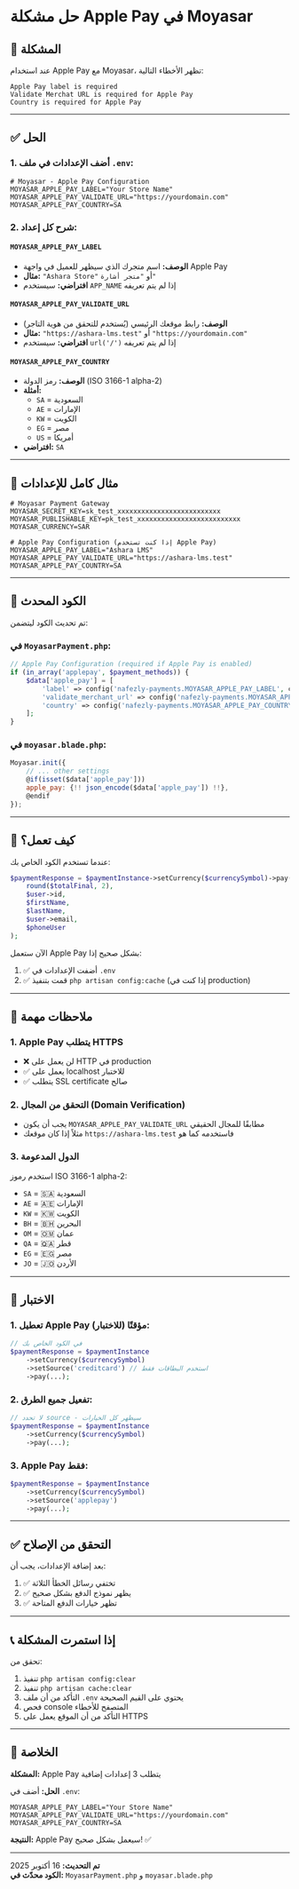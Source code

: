 # حل مشكلة Apple Pay في Moyasar

## 🔴 المشكلة

عند استخدام Apple Pay مع Moyasar، تظهر الأخطاء التالية:
```
Apple Pay label is required
Validate Merchat URL is required for Apple Pay
Country is required for Apple Pay
```

---

## ✅ الحل

### 1. أضف الإعدادات في ملف `.env`:

```env
# Moyasar - Apple Pay Configuration
MOYASAR_APPLE_PAY_LABEL="Your Store Name"
MOYASAR_APPLE_PAY_VALIDATE_URL="https://yourdomain.com"
MOYASAR_APPLE_PAY_COUNTRY=SA
```

### 2. شرح كل إعداد:

#### `MOYASAR_APPLE_PAY_LABEL`
- **الوصف:** اسم متجرك الذي سيظهر للعميل في واجهة Apple Pay
- **مثال:** `"Ashara Store"` أو `"متجر أشارة"`
- **افتراضي:** سيستخدم `APP_NAME` إذا لم يتم تعريفه

#### `MOYASAR_APPLE_PAY_VALIDATE_URL`
- **الوصف:** رابط موقعك الرئيسي (يُستخدم للتحقق من هوية التاجر)
- **مثال:** `"https://ashara-lms.test"` أو `"https://yourdomain.com"`
- **افتراضي:** سيستخدم `url('/')` إذا لم يتم تعريفه

#### `MOYASAR_APPLE_PAY_COUNTRY`
- **الوصف:** رمز الدولة (ISO 3166-1 alpha-2)
- **أمثلة:** 
  - `SA` = السعودية
  - `AE` = الإمارات
  - `KW` = الكويت
  - `EG` = مصر
  - `US` = أمريكا
- **افتراضي:** `SA`

---

## 📝 مثال كامل للإعدادات

```env
# Moyasar Payment Gateway
MOYASAR_SECRET_KEY=sk_test_xxxxxxxxxxxxxxxxxxxxxxxxxx
MOYASAR_PUBLISHABLE_KEY=pk_test_xxxxxxxxxxxxxxxxxxxxxxxxxx
MOYASAR_CURRENCY=SAR

# Apple Pay Configuration (إذا كنت تستخدم Apple Pay)
MOYASAR_APPLE_PAY_LABEL="Ashara LMS"
MOYASAR_APPLE_PAY_VALIDATE_URL="https://ashara-lms.test"
MOYASAR_APPLE_PAY_COUNTRY=SA
```

---

## 🎯 الكود المحدث

تم تحديث الكود ليتضمن:

### في `MoyasarPayment.php`:
```php
// Apple Pay Configuration (required if Apple Pay is enabled)
if (in_array('applepay', $payment_methods)) {
    $data['apple_pay'] = [
        'label' => config('nafezly-payments.MOYASAR_APPLE_PAY_LABEL', config('nafezly-payments.APP_NAME')),
        'validate_merchant_url' => config('nafezly-payments.MOYASAR_APPLE_PAY_VALIDATE_URL', url('/')),
        'country' => config('nafezly-payments.MOYASAR_APPLE_PAY_COUNTRY', 'SA'),
    ];
}
```

### في `moyasar.blade.php`:
```javascript
Moyasar.init({
    // ... other settings
    @if(isset($data['apple_pay']))
    apple_pay: {!! json_encode($data['apple_pay']) !!},
    @endif
});
```

---

## 🔄 كيف تعمل؟

عندما تستخدم الكود الخاص بك:

```php
$paymentResponse = $paymentInstance->setCurrency($currencySymbol)->pay(
    round($totalFinal, 2),
    $user->id,
    $firstName,
    $lastName,
    $user->email,
    $phoneUser
);
```

الآن ستعمل Apple Pay بشكل صحيح إذا:
1. ✅ أضفت الإعدادات في `.env`
2. ✅ قمت بتنفيذ `php artisan config:cache` (إذا كنت في production)

---

## 📌 ملاحظات مهمة

### 1. Apple Pay يتطلب HTTPS
- ❌ لن يعمل على HTTP في production
- ✅ يعمل على localhost للاختبار
- ✅ يتطلب SSL certificate صالح

### 2. التحقق من المجال (Domain Verification)
- يجب أن يكون `MOYASAR_APPLE_PAY_VALIDATE_URL` مطابقًا للمجال الحقيقي
- مثلاً إذا كان موقعك `https://ashara-lms.test` فاستخدمه كما هو

### 3. الدول المدعومة
استخدم رموز ISO 3166-1 alpha-2:
- `SA` = 🇸🇦 السعودية
- `AE` = 🇦🇪 الإمارات
- `KW` = 🇰🇼 الكويت
- `BH` = 🇧🇭 البحرين
- `OM` = 🇴🇲 عمان
- `QA` = 🇶🇦 قطر
- `EG` = 🇪🇬 مصر
- `JO` = 🇯🇴 الأردن

---

## 🧪 الاختبار

### 1. تعطيل Apple Pay مؤقتًا (للاختبار):
```php
// في الكود الخاص بك
$paymentResponse = $paymentInstance
    ->setCurrency($currencySymbol)
    ->setSource('creditcard') // استخدم البطاقات فقط
    ->pay(...);
```

### 2. تفعيل جميع الطرق:
```php
// لا تحدد source - سيظهر كل الخيارات
$paymentResponse = $paymentInstance
    ->setCurrency($currencySymbol)
    ->pay(...);
```

### 3. Apple Pay فقط:
```php
$paymentResponse = $paymentInstance
    ->setCurrency($currencySymbol)
    ->setSource('applepay')
    ->pay(...);
```

---

## ✅ التحقق من الإصلاح

بعد إضافة الإعدادات، يجب أن:
1. ✅ تختفي رسائل الخطأ الثلاثة
2. ✅ يظهر نموذج الدفع بشكل صحيح
3. ✅ تظهر خيارات الدفع المتاحة

---

## 📞 إذا استمرت المشكلة

تحقق من:
1. تنفيذ `php artisan config:clear`
2. تنفيذ `php artisan cache:clear`
3. التأكد من أن ملف `.env` يحتوي على القيم الصحيحة
4. فحص console المتصفح للأخطاء
5. التأكد من أن الموقع يعمل على HTTPS

---

## 🎉 الخلاصة

**المشكلة:** Apple Pay يتطلب 3 إعدادات إضافية

**الحل:** أضف في `.env`:
```env
MOYASAR_APPLE_PAY_LABEL="Your Store Name"
MOYASAR_APPLE_PAY_VALIDATE_URL="https://yourdomain.com"
MOYASAR_APPLE_PAY_COUNTRY=SA
```

**النتيجة:** Apple Pay سيعمل بشكل صحيح! ✅

---

**تم التحديث:** 16 أكتوبر 2025  
**الكود محدّث في:** `MoyasarPayment.php` و `moyasar.blade.php`
